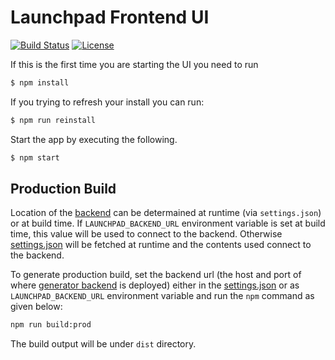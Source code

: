 Launchpad Frontend UI
=====================
[![Build Status](https://ci.centos.org/view/Devtools/job/devtools-launchpad-frontend-generator-build-master/badge/icon)](https://ci.centos.org/buildStatus/icon?job=devtools-launchpad-frontend-generator-build-master)
[![License](https://img.shields.io/:license-Apache2-blue.svg)](http://www.apache.org/licenses/LICENSE-2.0)

If this is the first time you are starting the UI you need to run

```bash
$ npm install
```

If you trying to refresh your install you can run:

```bash
$ npm run reinstall
```

Start the app by executing the following.

```bash
$ npm start
```

## Production Build

Location of the [backend][2] can be determained at runtime (via `settings.json`) or at build time.
If `LAUNCHPAD_BACKEND_URL` environment variable is set at build time, this value will be used to connect to the backend.
Otherwise [settings.json][1] will be fetched at runtime and the contents used connect to the backend.

To generate production build, set the backend url (the host and port of where
[generator backend][2] is deployed) either in the [settings.json][1] or as `LAUNCHPAD_BACKEND_URL` environment variable
and run the `npm` command as given below:

```bash
npm run build:prod
```

The build output will be under `dist` directory.

[1]: https://github.com/openshiftio/launchpad-frontend/blob/master/src/assets/settings.json
[2]: https://github.com/openshiftio/launchpad-backend
